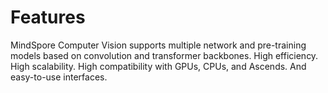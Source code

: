 # Features

MindSpore Computer Vision supports multiple network and pre-training models based on convolution and transformer backbones. High efficiency. High scalability. High compatibility with GPUs, CPUs, and Ascends. And easy-to-use interfaces.
